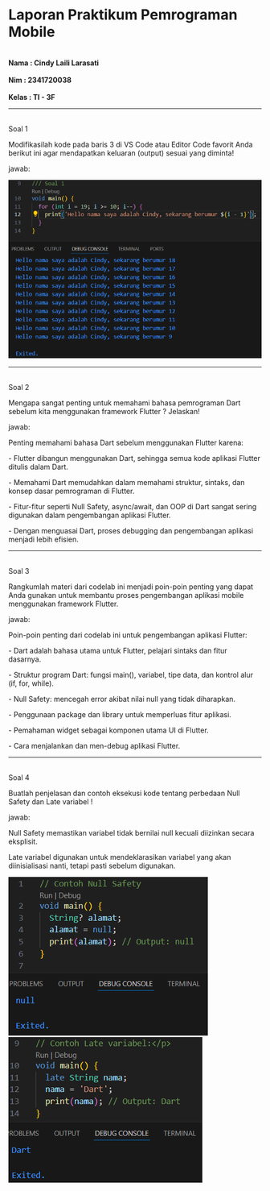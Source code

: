 # Laporan Praktikum Pemrograman Mobile

<br><b>Nama : Cindy Laili Larasati<br>
<br>Nim : 2341720038<br>
<br>Kelas : TI - 3F</b><br>

<hr>

<br>Soal 1<br>
<p>Modifikasilah kode pada baris 3 di VS Code atau Editor Code favorit Anda berikut ini agar mendapatkan keluaran (output) sesuai yang diminta!</p>
<p>jawab:</p>
<img src = "img/No_1.png">

<hr>

<br>Soal 2<br>
<p>Mengapa sangat penting untuk memahami bahasa pemrograman Dart sebelum kita menggunakan framework Flutter ? Jelaskan!</p>
<p>jawab:</p>
<p>Penting memahami bahasa Dart sebelum menggunakan Flutter karena:</p>
<p>- Flutter dibangun menggunakan Dart, sehingga semua kode aplikasi Flutter ditulis dalam Dart.</p>
<p>- Memahami Dart memudahkan dalam memahami struktur, sintaks, dan konsep dasar pemrograman di Flutter.</p>
<p>- Fitur-fitur seperti Null Safety, async/await, dan OOP di Dart sangat sering digunakan dalam pengembangan aplikasi Flutter.</p>
<p>- Dengan menguasai Dart, proses debugging dan pengembangan aplikasi menjadi lebih efisien.</p>

<hr>

<br>Soal 3<br>
<p>Rangkumlah materi dari codelab ini menjadi poin-poin penting yang dapat Anda gunakan untuk membantu proses pengembangan aplikasi mobile menggunakan framework Flutter.</p>
<p>jawab:</p>
<p>Poin-poin penting dari codelab ini untuk pengembangan aplikasi Flutter:</p>
<p>- Dart adalah bahasa utama untuk Flutter, pelajari sintaks dan fitur dasarnya.</p>
<p>- Struktur program Dart: fungsi main(), variabel, tipe data, dan kontrol alur (if, for, while).</p>
<p>- Null Safety: mencegah error akibat nilai null yang tidak diharapkan.</p>
<p>- Penggunaan package dan library untuk memperluas fitur aplikasi.</p>
<p>- Pemahaman widget sebagai komponen utama UI di Flutter.</p>
<p>- Cara menjalankan dan men-debug aplikasi Flutter.</p>

<hr>

<br>Soal 4<br>
<p>Buatlah penjelasan dan contoh eksekusi kode tentang perbedaan Null Safety dan Late variabel !</p>
<p>jawab:</p>
<p>Null Safety memastikan variabel tidak bernilai null kecuali diizinkan secara eksplisit.</p>
<p>Late variabel digunakan untuk mendeklarasikan variabel yang akan diinisialisasi nanti, tetapi pasti sebelum digunakan.</p>

<img src = "img/T1.png">
<img src = "img/T2.png">

